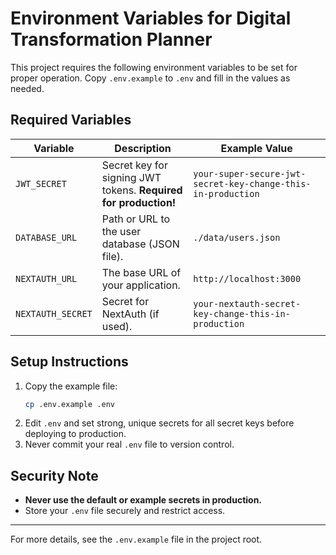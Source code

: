 # Environment Variables for Digital Transformation Planner

This project requires the following environment variables to be set for proper operation. Copy `.env.example` to `.env` and fill in the values as needed.

## Required Variables

| Variable         | Description                                      | Example Value                                 |
|------------------|--------------------------------------------------|-----------------------------------------------|
| `JWT_SECRET`     | Secret key for signing JWT tokens. **Required for production!** | `your-super-secure-jwt-secret-key-change-this-in-production` |
| `DATABASE_URL`   | Path or URL to the user database (JSON file).    | `./data/users.json`                           |
| `NEXTAUTH_URL`   | The base URL of your application.                | `http://localhost:3000`                       |
| `NEXTAUTH_SECRET`| Secret for NextAuth (if used).                   | `your-nextauth-secret-key-change-this-in-production` |

## Setup Instructions

1. Copy the example file:
   ```sh
   cp .env.example .env
   ```
2. Edit `.env` and set strong, unique secrets for all secret keys before deploying to production.
3. Never commit your real `.env` file to version control.

## Security Note
- **Never use the default or example secrets in production.**
- Store your `.env` file securely and restrict access.

---
For more details, see the `.env.example` file in the project root.
